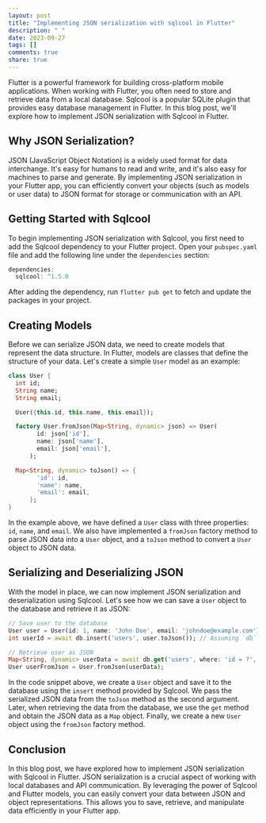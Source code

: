```yaml
---
layout: post
title: "Implementing JSON serialization with sqlcool in Flutter"
description: " "
date: 2023-09-27
tags: []
comments: true
share: true
---
```


Flutter is a powerful framework for building cross-platform mobile applications. When working with Flutter, you often need to store and retrieve data from a local database. Sqlcool is a popular SQLite plugin that provides easy database management in Flutter. In this blog post, we'll explore how to implement JSON serialization with Sqlcool in Flutter.

## Why JSON Serialization?

JSON (JavaScript Object Notation) is a widely used format for data interchange. It's easy for humans to read and write, and it's also easy for machines to parse and generate. By implementing JSON serialization in your Flutter app, you can efficiently convert your objects (such as models or user data) to JSON format for storage or communication with an API.

## Getting Started with Sqlcool

To begin implementing JSON serialization with Sqlcool, you first need to add the Sqlcool dependency to your Flutter project. Open your `pubspec.yaml` file and add the following line under the `dependencies` section:

```dart
dependencies:
  sqlcool: ^1.5.0
```

After adding the dependency, run `flutter pub get` to fetch and update the packages in your project.

## Creating Models

Before we can serialize JSON data, we need to create models that represent the data structure. In Flutter, models are classes that define the structure of your data. Let's create a simple `User` model as an example:

```dart
class User {
  int id;
  String name;
  String email;

  User({this.id, this.name, this.email});

  factory User.fromJson(Map<String, dynamic> json) => User(
        id: json['id'],
        name: json['name'],
        email: json['email'],
      );

  Map<String, dynamic> toJson() => {
        'id': id,
        'name': name,
        'email': email,
      };
}
```

In the example above, we have defined a `User` class with three properties: `id`, `name`, and `email`. We also have implemented a `fromJson` factory method to parse JSON data into a `User` object, and a `toJson` method to convert a `User` object to JSON data.

## Serializing and Deserializing JSON

With the model in place, we can now implement JSON serialization and deserialization using Sqlcool. Let's see how we can save a `User` object to the database and retrieve it as JSON:

```dart
// Save user to the database
User user = User(id: 1, name: 'John Doe', email: 'johndoe@example.com');
int userId = await db.insert('users', user.toJson()); // Assuming `db` is an instance of Sqlcool

// Retrieve user as JSON
Map<String, dynamic> userData = await db.get('users', where: 'id = ?', whereArgs: [userId]);
User userFromJson = User.fromJson(userData);
```

In the code snippet above, we create a `User` object and save it to the database using the `insert` method provided by Sqlcool. We pass the serialized JSON data from the `toJson` method as the second argument. Later, when retrieving the data from the database, we use the `get` method and obtain the JSON data as a `Map` object. Finally, we create a new `User` object using the `fromJson` factory method.

## Conclusion

In this blog post, we have explored how to implement JSON serialization with Sqlcool in Flutter. JSON serialization is a crucial aspect of working with local databases and API communication. By leveraging the power of Sqlcool and Flutter models, you can easily convert your data between JSON and object representations. This allows you to save, retrieve, and manipulate data efficiently in your Flutter app.